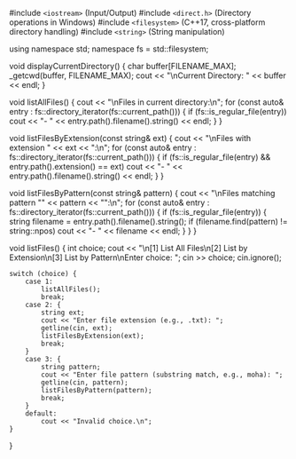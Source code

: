 #include `<iostream>` (Input/Output)
#include `<direct.h>` (Directory operations in Windows)
#include `<filesystem>` (C++17, cross-platform directory handling)
#include `<string>` (String manipulation)

using namespace std;
namespace fs = std::filesystem;

void displayCurrentDirectory() {
    char buffer[FILENAME_MAX];
    _getcwd(buffer, FILENAME_MAX);
    cout << "\nCurrent Directory: " << buffer << endl;
}

void listAllFiles() {
    cout << "\nFiles in current directory:\n";
    for (const auto& entry : fs::directory_iterator(fs::current_path())) {
        if (fs::is_regular_file(entry))
            cout << "- " << entry.path().filename().string() << endl;
    }
}

void listFilesByExtension(const string& ext) {
    cout << "\nFiles with extension " << ext << ":\n";
    for (const auto& entry : fs::directory_iterator(fs::current_path())) {
        if (fs::is_regular_file(entry) && entry.path().extension() == ext)
            cout << "- " << entry.path().filename().string() << endl;
    }
}

void listFilesByPattern(const string& pattern) {
    cout << "\nFiles matching pattern \"" << pattern << "\":\n";
    for (const auto& entry : fs::directory_iterator(fs::current_path())) {
        if (fs::is_regular_file(entry)) {
            string filename = entry.path().filename().string();
            if (filename.find(pattern) != string::npos)
                cout << "- " << filename << endl;
        }
    }
}

void listFiles() {
    int choice;
    cout << "\n[1] List All Files\n[2] List by Extension\n[3] List by Pattern\nEnter choice: ";
    cin >> choice;
    cin.ignore();

    switch (choice) {
        case 1:
            listAllFiles();
            break;
        case 2: {
            string ext;
            cout << "Enter file extension (e.g., .txt): ";
            getline(cin, ext);
            listFilesByExtension(ext);
            break;
        }
        case 3: {
            string pattern;
            cout << "Enter file pattern (substring match, e.g., moha): ";
            getline(cin, pattern);
            listFilesByPattern(pattern);
            break;
        }
        default:
            cout << "Invalid choice.\n";
    }
}
